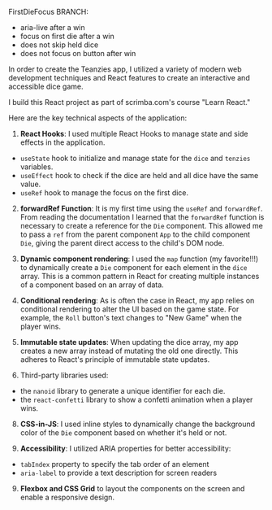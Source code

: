 FirstDieFocus BRANCH: 
- aria-live after a win
- focus on first die after a win
- does not skip held dice
- does not focus on button after win



In order to create the Teanzies app, I utilized a variety of modern web development techniques and 
React features to create an interactive and accessible dice game.

I build this React project as part of scrimba.com's course "Learn React."

Here are the key technical aspects of the application:

1. **React Hooks**: I used multiple React Hooks to manage state and side effects in the application. 
- `useState` hook to initialize and manage state for the `dice` and `tenzies` variables. 
- `useEffect` hook to check if the dice are held and all dice have the same value. 
- `useRef` hook to manage the focus on the first dice.

2. **forwardRef Function**: It is my first time using the `useRef` and `forwardRef`. From reading the documentation I learned that the `forwardRef` function is necessary to create a reference for the `Die` component. This allowed me to pass a `ref` from the parent component `App` to the child component `Die`, giving the parent direct access to the child's DOM node. 

3. **Dynamic component rendering**: I used the `map` function (my favorite!!!) to dynamically create a `Die` component for each element in the `dice` array. This is a common pattern in React for creating multiple instances of a component based on an array of data. 

5. **Conditional rendering**: As is often the case in React, my app relies on conditional rendering to alter the UI based on the game state. For example, the `Roll` button's text changes to "New Game" when the player wins.

6. **Immutable state updates**: When updating the dice array, my app creates a new array instead of mutating the old one directly. This adheres to React's principle of immutable state updates. 

7. Third-party libraries used: 
- the `nanoid` library to generate a unique identifier for each die. 
- the `react-confetti` library to show a confetti animation when a player wins.

8. **CSS-in-JS**: I used inline styles to dynamically change the background color of the `Die` component based on whether it's held or not.

9. **Accessibility**: I utilized ARIA properties for better accessibility:
- `tabIndex` property to specify the tab order of an element 
- `aria-label` to provide a text description for screen readers

9. **Flexbox and CSS Grid** to layout the components on the screen and enable a responsive design.





